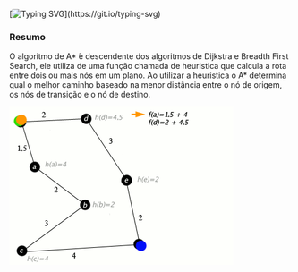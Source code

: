 [![Typing SVG](https://readme-typing-svg.herokuapp.com?font=Ubuntu&size=30&color=CE5937&center=true&lines=Algoritmo+de+Path+Finding:+A*)](https://git.io/typing-svg)
<h3>Resumo</h3>
<p>O algoritmo de A*  ́e descendente dos algoritmos de Dijkstra e Breadth First Search, ele utiliza de uma função
chamada de heuristica que calcula a rota entre dois ou mais nós em um plano. Ao utilizar a heuristica o A*
determina qual o melhor caminho baseado na menor distância entre o nó de origem, os nós de transição e
o nó de destino.</p>
<p>
<img src="AstarExampleEn.gif">
</p>
